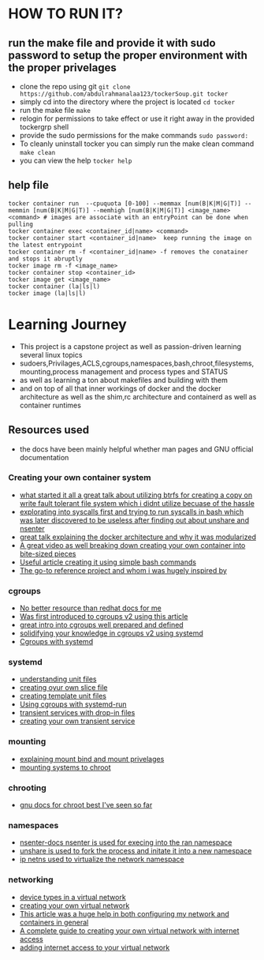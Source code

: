 # HOW TO RUN IT?
## run the make file and provide it with sudo password to setup the proper environment with the proper privelages 
- clone the repo using git
`git clone https://github.com/abdulrahmanalaa123/tockerSoup.git tocker`
- simply cd into the directory where the project is located
`cd tocker`
- run the make file
`make`
- relogin for permissions to take effect or use it right away in the provided tockergrp shell
- provide the sudo permissions for the make commands
`sudo password: `
- To cleanly uninstall tocker you can simply run the make clean command
`make clean`
- you can view the help 
`tocker help`
## help file
```
tocker container run  --cpuquota [0-100] --memmax [num(B|K|M|G|T)] --memmin [num(B|K|M|G|T)] --memhigh [num(B|K|M|G|T)] <image_name> <command> # images are associate with an entryPoint can be done when pulling
tocker container exec <container_id|name> <command>
tocker container start <container_id|name>  keep running the image on the latest entrypoint
tocker container rm -f <container_id|name> -f removes the conatainer and stops it abruptly
tocker image rm -f <image_name> 
tocker container stop <container_id>
tocker image get <image_name>
tocker container (la|ls|l)
tocker image (la|ls|l)
```
# Learning Journey
- This project is a capstone project as well as passion-driven learning several linux topics 
- sudoers,Privilages,ACLS,cgroups,namespaces,bash,chroot,filesystems,mounting,process management and process types and STATUS
- as well as learning a ton about makefiles and building with them
- and on top of all that inner workings of docker and the docker architecture as well as the shim,rc architecture and containerd as well as container runtimes
## Resources used 
- the docs have been mainly helpful whether man pages and GNU official documentation
### Creating your own container system
- [what started it all a great talk about utilizing btrfs for creating a copy on write fault tolerant file system which i didnt utilize becuase of the hassle](https://www.youtube.com/watch?v=sK5i-N34im8)
- [explorating into syscalls first and trying to run syscalls in bash which was later discovered to be useless after finding out about unshare and nsenter](https://www.youtube.com/watch?v=Utf-A4rODH8)
- [great talk explaining the docker architecture and why it was modularized](https://www.youtube.com/watch?v=VWuHWfEB6ro)
- [A great video as well breaking down creating your own container into bite-sized pieces](https://www.youtube.com/watch?v=JOsWB50LmwQ&t=1394s) 
- [Useful article creating it using simple bash commands](https://icicimov.github.io/blog/virtualization/Linux-Container-Basics/)
- [The go-to reference project and whom i was hugely inspired by](https://github.com/p8952/bocker/blob/master/bocker)
### cgroups
- [No better resource than redhat docs for me](https://docs.redhat.com/en/documentation/red_hat_enterprise_linux/7/html/resource_management_guide/chap-introduction_to_control_groups)
- [Was first introduced to cgroups v2 using this article](https://medium.com/@charles.vissol/practicing-cgroup-v2-cad6743bba0c)
- [great intro into cgroups well prepared and defined](https://www.youtube.com/watch?v=gcX8fqOVCpw&t=3115s)
- [solidifying your knowledge in cgroups v2 using systemd](https://www.youtube.com/watch?v=gcX8fqOVCpw&t=3115s) 
- [Cgroups with systemd](https://www.redhat.com/en/blog/cgroups-part-four)
### systemd
- [understanding unit files](https://www.digitalocean.com/community/tutorials/understanding-systemd-units-and-unit-files)
- [creating oyur own slice file](https://serverfault.com/questions/1024514/systemd-how-do-i-create-a-new-slice-file)
- [creating template unit files](https://fedoramagazine.org/systemd-template-unit-files/)
- [Using cgroups with systemd-run](https://medium.com/@charles.vissol/systemd-and-cgroup-7eb80a08234d)
- [transient services with drop-in files](https://docs.oracle.com/en/operating-systems/oracle-linux/9/systemd/SystemdMngCgroupsV2.html#UsingDropInFiles2)
- [creating your own transient service](https://docs.redhat.com/en/documentation/red_hat_enterprise_linux/7/html/resource_management_guide/chap-using_control_groups#sec-Creating_Cgroups)
### mounting 
- [explaining mount bind and mount privelages](https://unix.stackexchange.com/questions/198590/what-is-a-bind-mount)
- [mounting systems to chroot](https://superuser.com/questions/165116/mount-dev-proc-sys-in-a-chroot-environment)
### chrooting
- [gnu docs for chroot best I've seen so far](https://www.gnu.org/software/coreutils/manual/html_node/chroot-invocation.html#chroot-invocation)
### namespaces
- [nsenter-docs nsenter is used for execing into the ran namespace](https://www.gnu.org/software/coreutils/manual/html_node/chroot-invocation.html#chroot-invocation)
- [unshare is used to fork the process and initate it into a new namespace](https://man7.org/linux/man-pages/man1/unshare.1.html)
- [ip netns used to virtualize the network namespace](https://man7.org/linux/man-pages/man8/ip-netns.8.html)
### networking
- [device types in a virtual network](https://developers.redhat.com/blog/2018/10/22/introduction-to-linux-interfaces-for-virtual-networking#team_device)
- [creating your own virtual network](https://linuxconfig.org/configuring-virtual-network-interfaces-in-linux)
- [This article was a huge help in both configuring my network and containers in general](https://icicimov.github.io/blog/virtualization/Linux-Container-Basics/)
- [A complete guide to creating your own virtual network with internet access](https://josephmuia.ca/2018-05-16-net-namespaces-veth-nat/)
- [adding internet access to your virtual network ](https://askubuntu.com/questions/1214876/ubuntu-server-virtual-network-interface-with-internet-access)
